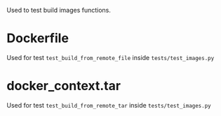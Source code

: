 Used to test build images functions.

# Dockerfile
Used for test `test_build_from_remote_file` inside `tests/test_images.py`

# docker_context.tar
Used for test `test_build_from_remote_tar` inside `tests/test_images.py`


